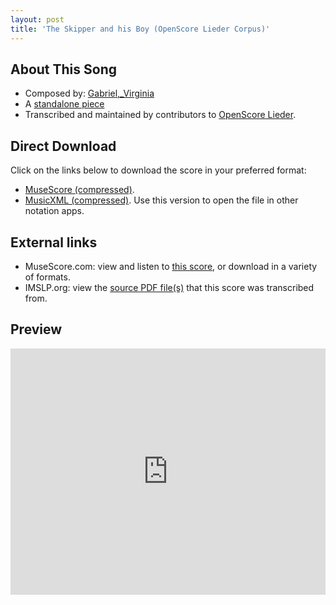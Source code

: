 ```yaml
---
layout: post
title: 'The Skipper and his Boy (OpenScore Lieder Corpus)'
---
```


## About This Song

- Composed by: [Gabriel,_Virginia](https://fourscoreandmore.org/openscore/lieder/Gabriel,_Virginia)
- A [standalone piece](https://fourscoreandmore.org/openscore/lieder/Gabriel,_Virginia/_)
- Transcribed and maintained by contributors to [OpenScore Lieder].

[OpenScore Lieder]: https://musescore.com/openscore-lieder-corpus

## Direct Download

Click on the links below to download the score in your preferred format:
- [MuseScore (compressed)](https://github.com/openscore/lieder/blob/main/scores/Gabriel,_Virginia/_/The_Skipper_and_his_Boy/lc6604146.mscz?raw=true).
- [MusicXML (compressed)](https://github.com/openscore/lieder/blob/main/scores/Gabriel,_Virginia/_/The_Skipper_and_his_Boy/lc6604146.mxl?raw=true). Use this version to open the file in other notation apps.

## External links

- MuseScore.com: view and listen to [this score][MuseScore], or download in a variety of formats.
- IMSLP.org: view the [source PDF file(s)][IMSLP] that this score was transcribed from.

[MuseScore]: https://musescore.com/score/6604146
[IMSLP]: https://imslp.org/wiki/Special:ReverseLookup/161329

## Preview

<iframe width="100%" height="394" src="https://musescore.com/openscore-lieder-corpus/scores/6604146/embed" frameborder="0" allowfullscreen allow="autoplay; fullscreen"></iframe>
